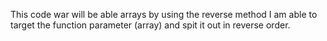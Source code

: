 This code war will be able arrays by using the reverse method I am able to target the function parameter (array) and spit it out in reverse order.